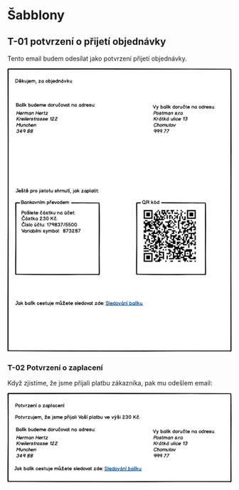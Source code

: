 # Šabblony

## <a name="T-01"></a>T-01 potvrzení o přijetí objednávky

Tento email budem odesílat jako potvrzení přijetí objednávky. 

![Šablona potvrzení přijetí objednávky](./template-01.png "Šablona potvrzení přijetí objednávky")

### <a name="T-02"></a>T-02 Potvrzení o zaplacení

Když zjistíme, že jsme přijali platbu zákazníka, pak mu odešlem email:

![Šablona potvrzení zaplacení](./template-02.png "Šablona potvrzení zaplacení")

